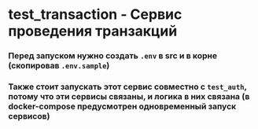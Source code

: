 # test_transaction - Сервис проведения транзакций

### Перед запуском нужно создать ```.env``` в src и в корне (скопировав ```.env.sample```)

### Также стоит запускать этот сервис совместно с ```test_auth```, потому что эти сервисы связаны, и логика в них связана (в docker-compose предусмотрен одновременный запуск сервисов)